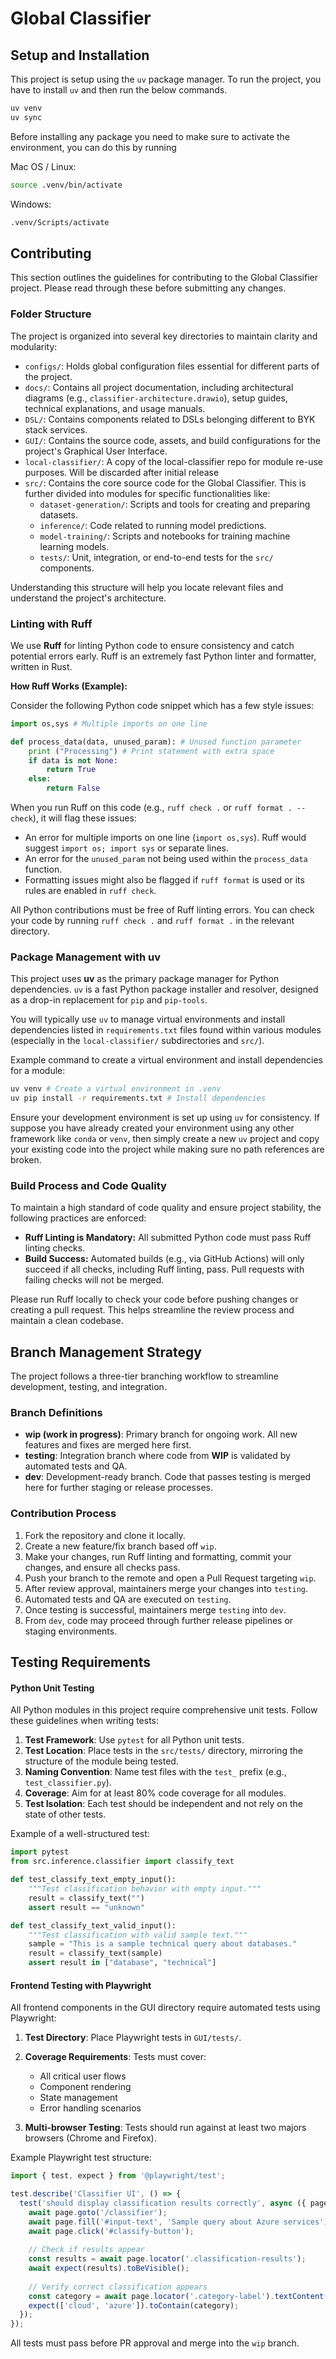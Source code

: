 # Global Classifier

## Setup and Installation
This project is setup using the `uv` package manager. To run the project, you have to install `uv` and then run the below commands.

```bash
uv venv
uv sync
```

Before installing any package you need to make sure to activate the environment, you can do this by running

Mac OS / Linux:
```bash
source .venv/bin/activate
``` 

Windows:

```bash
.venv/Scripts/activate
``` 


## Contributing

This section outlines the guidelines for contributing to the Global Classifier project. Please read through these before submitting any changes.

### Folder Structure

The project is organized into several key directories to maintain clarity and modularity:

*   `configs/`: Holds global configuration files essential for different parts of the project.
*   `docs/`: Contains all project documentation, including architectural diagrams (e.g., `classifier-architecture.drawio`), setup guides, technical explanations, and usage manuals.
*   `DSL/`: Contains components related to DSLs belonging different to BYK stack services.
*   `GUI/`: Contains the source code, assets, and build configurations for the project's Graphical User Interface. 
*   `local-classifier/`: A copy of the local-classifier repo for module re-use purposes. Will be discarded after initial release
*   `src/`: Contains the core source code for the Global Classifier. This is further divided into modules for specific functionalities like:
    *   `dataset-generation/`: Scripts and tools for creating and preparing datasets.
    *   `inference/`: Code related to running model predictions.
    *   `model-training/`: Scripts and notebooks for training machine learning models.
    *   `tests/`: Unit, integration, or end-to-end tests for the `src/` components.

Understanding this structure will help you locate relevant files and understand the project's architecture.

### Linting with Ruff

We use **Ruff** for linting Python code to ensure consistency and catch potential errors early. Ruff is an extremely fast Python linter and formatter, written in Rust.

**How Ruff Works (Example):**

Consider the following Python code snippet which has a few style issues:

```python
import os,sys # Multiple imports on one line

def process_data(data, unused_param): # Unused function parameter
    print ("Processing") # Print statement with extra space
    if data is not None:
        return True
    else:
        return False
```

When you run Ruff on this code (e.g., `ruff check .` or `ruff format . --check`), it will flag these issues:

*   An error for multiple imports on one line (`import os,sys`). Ruff would suggest `import os; import sys` or separate lines.
*   An error for the `unused_param` not being used within the `process_data` function.
*   Formatting issues might also be flagged if `ruff format` is used or its rules are enabled in `ruff check`.

All Python contributions must be free of Ruff linting errors. You can check your code by running `ruff check .` and `ruff format .` in the relevant directory.

### Package Management with uv

This project uses **uv** as the primary package manager for Python dependencies. `uv` is a fast Python package installer and resolver, designed as a drop-in replacement for `pip` and `pip-tools`.

You will typically use `uv` to manage virtual environments and install dependencies listed in `requirements.txt` files found within various modules (especially in the `local-classifier/` subdirectories and `src/`).

Example command to create a virtual environment and install dependencies for a module:
```bash
uv venv # Create a virtual environment in .venv
uv pip install -r requirements.txt # Install dependencies
```
Ensure your development environment is set up using `uv` for consistency.
If suppose you have already created your environment using any other framework like `conda` or `venv`, then simply create a new `uv` project and copy your existing code into the project while making sure no path references are broken.



### Build Process and Code Quality

To maintain a high standard of code quality and ensure project stability, the following practices are enforced:

*   **Ruff Linting is Mandatory:** All submitted Python code must pass Ruff linting checks.
*   **Build Success:** Automated builds (e.g., via GitHub Actions) will only succeed if all checks, including Ruff linting, pass. Pull requests with failing checks will not be merged.

Please run Ruff locally to check your code before pushing changes or creating a pull request. This helps streamline the review process and maintain a clean codebase.



## Branch Management Strategy

The project follows a three-tier branching workflow to streamline development, testing, and integration.

### Branch Definitions

- **wip (work in progress)**: Primary branch for ongoing work. All new features and fixes are merged here first.  
- **testing**: Integration branch where code from **WIP** is validated by automated tests and QA.  
- **dev**: Development-ready branch. Code that passes testing is merged here for further staging or release processes.

### Contribution Process

1. Fork the repository and clone it locally.  
2. Create a new feature/fix branch based off `wip`.  
3. Make your changes, run Ruff linting and formatting, commit your changes, and ensure all checks pass.
4. Push your branch to the remote and open a Pull Request targeting `wip`.  
5. After review approval, maintainers merge your changes into `testing`.  
6. Automated tests and QA are executed on `testing`.  
7. Once testing is successful, maintainers merge `testing` into `dev`.  
8. From `dev`, code may proceed through further release pipelines or staging environments.

## Testing Requirements

#### Python Unit Testing

All Python modules in this project require comprehensive unit tests. Follow these guidelines when writing tests:

1. **Test Framework**: Use `pytest` for all Python unit tests.
2. **Test Location**: Place tests in the `src/tests/` directory, mirroring the structure of the module being tested.
3. **Naming Convention**: Name test files with the `test_` prefix (e.g., `test_classifier.py`).
4. **Coverage**: Aim for at least 80% code coverage for all modules.
5. **Test Isolation**: Each test should be independent and not rely on the state of other tests.

Example of a well-structured test:

```python
import pytest
from src.inference.classifier import classify_text

def test_classify_text_empty_input():
    """Test classification behavior with empty input."""
    result = classify_text("")
    assert result == "unknown"

def test_classify_text_valid_input():
    """Test classification with valid sample text."""
    sample = "This is a sample technical query about databases."
    result = classify_text(sample)
    assert result in ["database", "technical"]
```

#### Frontend Testing with Playwright

All frontend components in the GUI directory require automated tests using Playwright:

1. **Test Directory**: Place Playwright tests in `GUI/tests/`.
2. **Coverage Requirements**: Tests must cover:
   - All critical user flows
   - Component rendering
   - State management
   - Error handling scenarios

3. **Multi-browser Testing**: Tests should run against at least two majors browsers (Chrome and Firefox).

Example Playwright test structure:

```typescript
import { test, expect } from '@playwright/test';

test.describe('Classifier UI', () => {
  test('should display classification results correctly', async ({ page }) => {
    await page.goto('/classifier');
    await page.fill('#input-text', 'Sample query about Azure services');
    await page.click('#classify-button');
    
    // Check if results appear
    const results = await page.locator('.classification-results');
    await expect(results).toBeVisible();
    
    // Verify correct classification appears
    const category = await page.locator('.category-label').textContent();
    expect(['cloud', 'azure']).toContain(category);
  });
});
```

All tests must pass before PR approval and merge into the `wip` branch.
